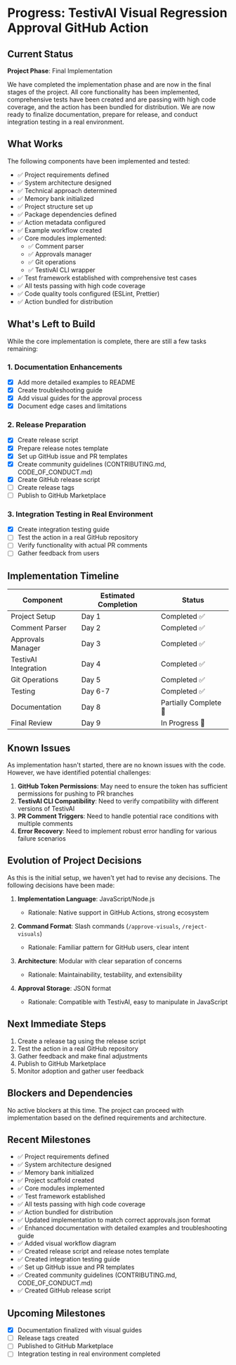# Progress: TestivAI Visual Regression Approval GitHub Action

## Current Status

**Project Phase**: Final Implementation

We have completed the implementation phase and are now in the final stages of the project. All core functionality has been implemented, comprehensive tests have been created and are passing with high code coverage, and the action has been bundled for distribution. We are now ready to finalize documentation, prepare for release, and conduct integration testing in a real environment.

## What Works

The following components have been implemented and tested:

- ✅ Project requirements defined
- ✅ System architecture designed
- ✅ Technical approach determined
- ✅ Memory bank initialized
- ✅ Project structure set up
- ✅ Package dependencies defined
- ✅ Action metadata configured
- ✅ Example workflow created
- ✅ Core modules implemented:
  - ✅ Comment parser
  - ✅ Approvals manager
  - ✅ Git operations
  - ✅ TestivAI CLI wrapper
- ✅ Test framework established with comprehensive test cases
- ✅ All tests passing with high code coverage
- ✅ Code quality tools configured (ESLint, Prettier)
- ✅ Action bundled for distribution

## What's Left to Build

While the core implementation is complete, there are still a few tasks remaining:

### 1. Documentation Enhancements
- [x] Add more detailed examples to README
- [x] Create troubleshooting guide
- [x] Add visual guides for the approval process
- [x] Document edge cases and limitations

### 2. Release Preparation
- [x] Create release script
- [x] Prepare release notes template
- [x] Set up GitHub issue and PR templates
- [x] Create community guidelines (CONTRIBUTING.md, CODE_OF_CONDUCT.md)
- [x] Create GitHub release script
- [ ] Create release tags
- [ ] Publish to GitHub Marketplace

### 3. Integration Testing in Real Environment
- [x] Create integration testing guide
- [ ] Test the action in a real GitHub repository
- [ ] Verify functionality with actual PR comments
- [ ] Gather feedback from users

## Implementation Timeline

| Component | Estimated Completion | Status |
|-----------|----------------------|--------|
| Project Setup | Day 1 | Completed ✅ |
| Comment Parser | Day 2 | Completed ✅ |
| Approvals Manager | Day 3 | Completed ✅ |
| TestivAI Integration | Day 4 | Completed ✅ |
| Git Operations | Day 5 | Completed ✅ |
| Testing | Day 6-7 | Completed ✅ |
| Documentation | Day 8 | Partially Complete 🔄 |
| Final Review | Day 9 | In Progress 🔄 |

## Known Issues

As implementation hasn't started, there are no known issues with the code. However, we have identified potential challenges:

1. **GitHub Token Permissions**: May need to ensure the token has sufficient permissions for pushing to PR branches
2. **TestivAI CLI Compatibility**: Need to verify compatibility with different versions of TestivAI
3. **PR Comment Triggers**: Need to handle potential race conditions with multiple comments
4. **Error Recovery**: Need to implement robust error handling for various failure scenarios

## Evolution of Project Decisions

As this is the initial setup, we haven't yet had to revise any decisions. The following decisions have been made:

1. **Implementation Language**: JavaScript/Node.js
   - Rationale: Native support in GitHub Actions, strong ecosystem

2. **Command Format**: Slash commands (`/approve-visuals`, `/reject-visuals`)
   - Rationale: Familiar pattern for GitHub users, clear intent

3. **Architecture**: Modular with clear separation of concerns
   - Rationale: Maintainability, testability, and extensibility

4. **Approval Storage**: JSON format
   - Rationale: Compatible with TestivAI, easy to manipulate in JavaScript

## Next Immediate Steps

1. Create a release tag using the release script
2. Test the action in a real GitHub repository
3. Gather feedback and make final adjustments
4. Publish to GitHub Marketplace
5. Monitor adoption and gather user feedback

## Blockers and Dependencies

No active blockers at this time. The project can proceed with implementation based on the defined requirements and architecture.

## Recent Milestones

- ✅ Project requirements defined
- ✅ System architecture designed
- ✅ Memory bank initialized
- ✅ Project scaffold created
- ✅ Core modules implemented
- ✅ Test framework established
- ✅ All tests passing with high code coverage
- ✅ Action bundled for distribution
- ✅ Updated implementation to match correct approvals.json format
- ✅ Enhanced documentation with detailed examples and troubleshooting guide
- ✅ Added visual workflow diagram
- ✅ Created release script and release notes template
- ✅ Created integration testing guide
- ✅ Set up GitHub issue and PR templates
- ✅ Created community guidelines (CONTRIBUTING.md, CODE_OF_CONDUCT.md)
- ✅ Created GitHub release script

## Upcoming Milestones

- [x] Documentation finalized with visual guides
- [ ] Release tags created
- [ ] Published to GitHub Marketplace
- [ ] Integration testing in real environment completed
